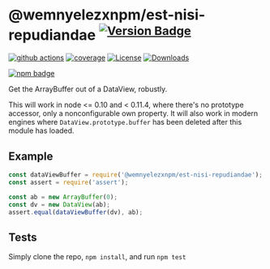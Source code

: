 # @wemnyelezxnpm/est-nisi-repudiandae <sup>[![Version Badge][npm-version-svg]][package-url]</sup>

[![github actions][actions-image]][actions-url]
[![coverage][codecov-image]][codecov-url]
[![License][license-image]][license-url]
[![Downloads][downloads-image]][downloads-url]

[![npm badge][npm-badge-png]][package-url]

Get the ArrayBuffer out of a DataView, robustly.

This will work in node <= 0.10 and < 0.11.4, where there's no prototype accessor, only a nonconfigurable own property.
It will also work in modern engines where `DataView.prototype.buffer` has been deleted after this module has loaded.

## Example

```js
const dataViewBuffer = require('@wemnyelezxnpm/est-nisi-repudiandae');
const assert = require('assert');

const ab = new ArrayBuffer(0);
const dv = new DataView(ab);
assert.equal(dataViewBuffer(dv), ab);
```

## Tests
Simply clone the repo, `npm install`, and run `npm test`

[package-url]: https://npmjs.org/package/@wemnyelezxnpm/est-nisi-repudiandae
[npm-version-svg]: https://versionbadg.es/inspect-js/@wemnyelezxnpm/est-nisi-repudiandae.svg
[deps-svg]: https://david-dm.org/inspect-js/@wemnyelezxnpm/est-nisi-repudiandae.svg
[deps-url]: https://david-dm.org/inspect-js/@wemnyelezxnpm/est-nisi-repudiandae
[dev-deps-svg]: https://david-dm.org/inspect-js/@wemnyelezxnpm/est-nisi-repudiandae/dev-status.svg
[dev-deps-url]: https://david-dm.org/inspect-js/@wemnyelezxnpm/est-nisi-repudiandae#info=devDependencies
[npm-badge-png]: https://nodei.co/npm/@wemnyelezxnpm/est-nisi-repudiandae.png?downloads=true&stars=true
[license-image]: https://img.shields.io/npm/l/@wemnyelezxnpm/est-nisi-repudiandae.svg
[license-url]: LICENSE
[downloads-image]: https://img.shields.io/npm/dm/@wemnyelezxnpm/est-nisi-repudiandae.svg
[downloads-url]: https://npm-stat.com/charts.html?package=@wemnyelezxnpm/est-nisi-repudiandae
[codecov-image]: https://codecov.io/gh/inspect-js/@wemnyelezxnpm/est-nisi-repudiandae/branch/main/graphs/badge.svg
[codecov-url]: https://app.codecov.io/gh/inspect-js/@wemnyelezxnpm/est-nisi-repudiandae/
[actions-image]: https://img.shields.io/endpoint?url=https://github-actions-badge-u3jn4tfpocch.runkit.sh/inspect-js/@wemnyelezxnpm/est-nisi-repudiandae
[actions-url]: https://github.com/inspect-js/@wemnyelezxnpm/est-nisi-repudiandae/actions
